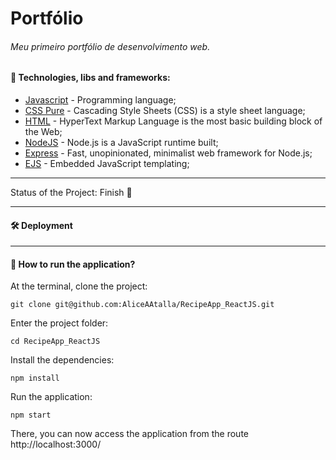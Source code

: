 # Portfólio

###### Meu primeiro portfólio de desenvolvimento web.

#### 🚀 Technologies, libs and frameworks:

- [Javascript](https://www.javascript.com/) \- Programming language;
- [CSS Pure](https://developer.mozilla.org/en-US/docs/Web/CSS) \- Cascading Style Sheets \(CSS\) is a style sheet language;
- [HTML](https://developer.mozilla.org/en-US/docs/Web/HTML) \- HyperText Markup Language is the most basic building block of the Web;
- [NodeJS](https://nodejs.org/en/) \- Node.js is a JavaScript runtime built;
- [Express](https://expressjs.com/) \- Fast, unopinionated, minimalist web framework for Node.js;
- [EJS](https://ejs.co/) \- Embedded JavaScript templating;

---

Status of the Project: Finish :star2:

---

#### 🛠️ Deployment

---

#### 🔧 How to run the application?

At the terminal, clone the project:

```
git clone git@github.com:AliceAAtalla/RecipeApp_ReactJS.git
```

Enter the project folder:

```
cd RecipeApp_ReactJS
```

Install the dependencies:

```
npm install
```

Run the application:

```
npm start
```

There, you can now access the application from the route http://localhost:3000/
